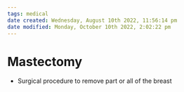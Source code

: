 ```yaml
---
tags: medical
date created: Wednesday, August 10th 2022, 11:56:14 pm
date modified: Monday, October 10th 2022, 2:02:22 pm
---
```


# Mastectomy
- Surgical procedure to remove part or all of the breast

